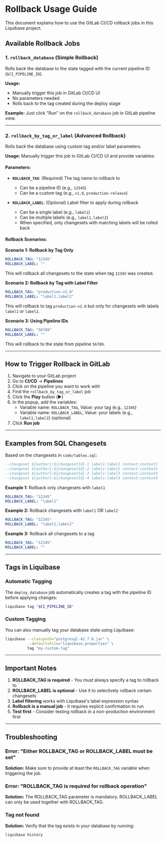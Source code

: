# Rollback Usage Guide

This document explains how to use the GitLab CI/CD rollback jobs in this Liquibase project.

## Available Rollback Jobs

### 1. `rollback_database` (Simple Rollback)
Rolls back the database to the state tagged with the current pipeline ID (`$CI_PIPELINE_ID`).

**Usage:**
- Manually trigger this job in GitLab CI/CD UI
- No parameters needed
- Rolls back to the tag created during the deploy stage

**Example:**
Just click "Run" on the `rollback_database` job in GitLab pipeline view.

---

### 2. `rollback_by_tag_or_label` (Advanced Rollback)
Rolls back the database using custom tag and/or label parameters.

**Usage:**
Manually trigger this job in GitLab CI/CD UI and provide variables:

#### Parameters:
- **`ROLLBACK_TAG`**: (Required) The tag name to rollback to
  - Can be a pipeline ID (e.g., `12345`)
  - Can be a custom tag (e.g., `v1.0`, `production-release`)
  
- **`ROLLBACK_LABEL`**: (Optional) Label filter to apply during rollback
  - Can be a single label (e.g., `label1`)
  - Can be multiple labels (e.g., `label1,label2`)
  - When specified, only changesets with matching labels will be rolled back

#### Rollback Scenarios:

**Scenario 1: Rollback by Tag Only**
```yaml
ROLLBACK_TAG: "12345"
ROLLBACK_LABEL: ""
```
This will rollback all changesets to the state when tag `12345` was created.

**Scenario 2: Rollback by Tag with Label Filter**
```yaml
ROLLBACK_TAG: "production-v2.0"
ROLLBACK_LABEL: "label1,label2"
```
This will rollback to tag `production-v2.0` but only for changesets with labels `label1` or `label2`.

**Scenario 3: Using Pipeline IDs**
```yaml
ROLLBACK_TAG: "56789"
ROLLBACK_LABEL: ""
```
This will rollback to the state from pipeline `56789`.

---

## How to Trigger Rollback in GitLab

1. Navigate to your GitLab project
2. Go to **CI/CD** → **Pipelines**
3. Click on the pipeline you want to work with
4. Find the `rollback_by_tag_or_label` job
5. Click the **Play** button (▶️)
6. In the popup, add the variables:
   - Variable name: `ROLLBACK_TAG`, Value: your tag (e.g., `12345`)
   - Variable name: `ROLLBACK_LABEL`, Value: your labels (e.g., `label1,label2`) (optional)
7. Click **Run job**

---

## Examples from SQL Changesets

Based on the changesets in `code/tables.sql`:

```sql
--changeset ${author}:${changesetId}-1 labels:label1 context:context1
--changeset ${author}:${changesetId}-2 labels:label2 context:context2
--changeset ${author}:${changesetId}-3 labels:label3 context:context3
--changeset ${author}:${changesetId}-4 labels:label4 context:context4
```

**Example 1:** Rollback only changesets with `label1`
```yaml
ROLLBACK_TAG: "12345"
ROLLBACK_LABEL: "label1"
```

**Example 2:** Rollback changesets with `label1` OR `label2`
```yaml
ROLLBACK_TAG: "12345"
ROLLBACK_LABEL: "label1,label2"
```

**Example 3:** Rollback all changesets to a tag
```yaml
ROLLBACK_TAG: "12345"
ROLLBACK_LABEL: ""
```

---

## Tags in Liquibase

### Automatic Tagging
The `deploy_database` job automatically creates a tag with the pipeline ID before applying changes:
```bash
liquibase tag "$CI_PIPELINE_ID"
```

### Custom Tagging
You can also manually tag your database state using Liquibase:
```bash
liquibase --classpath="postgresql-42.7.8.jar" \
          --defaultsFile="liquibase.properties" \
          tag "my-custom-tag"
```

---

## Important Notes

1. **ROLLBACK_TAG is required** - You must always specify a tag to rollback to
2. **ROLLBACK_LABEL is optional** - Use it to selectively rollback certain changesets
3. **Label filtering** works with Liquibase's label expression syntax
4. **Rollback is a manual job** - It requires explicit confirmation to run
5. **Test first** - Consider testing rollback in a non-production environment first

---

## Troubleshooting

### Error: "Either ROLLBACK_TAG or ROLLBACK_LABEL must be set"
**Solution:** Make sure to provide at least the `ROLLBACK_TAG` variable when triggering the job.

### Error: "ROLLBACK_TAG is required for rollback operation"
**Solution:** The ROLLBACK_TAG parameter is mandatory. ROLLBACK_LABEL can only be used together with ROLLBACK_TAG.

### Tag not found
**Solution:** Verify that the tag exists in your database by running:
```bash
liquibase history
```
